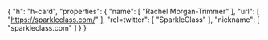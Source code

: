 {
  "h": "h-card",
  "properties": {
    "name": [
      "Rachel Morgan-Trimmer"
    ],
    "url": [
      "https://sparkleclass.com/"
    ],
    "rel=twitter": [
      "SparkleClass"
    ],
    "nickname": [
      "sparkleclass.com"
    ]
  }
}
